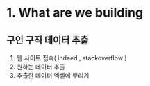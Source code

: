 # 1. What are we building

## 구인 구직 데이터 추출

1. 웹 사이트 접속( indeed , stackoverflow )
2. 원하는 데이터 추출
3. 추출한 데이터 엑셀에 뿌리기
